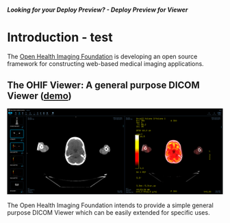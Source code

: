 ##### Looking for your Deploy Preview? - <a onclick="function redirect() { window.location.href='/demo/'; } redirect();">Deploy Preview for Viewer</a>

# Introduction - test

The [Open Health Imaging Foundation](https://www.ohif.org) is developing an open source framework for constructing web-based medical imaging applications.

## The **OHIF Viewer**: A general purpose DICOM Viewer ([demo](http://viewer.ohif.org/))

![OHIF Viewer Screenshot](../assets/img/viewer.png)

The Open Health Imaging Foundation intends to provide a simple general purpose DICOM Viewer which can be easily extended for specific uses.
